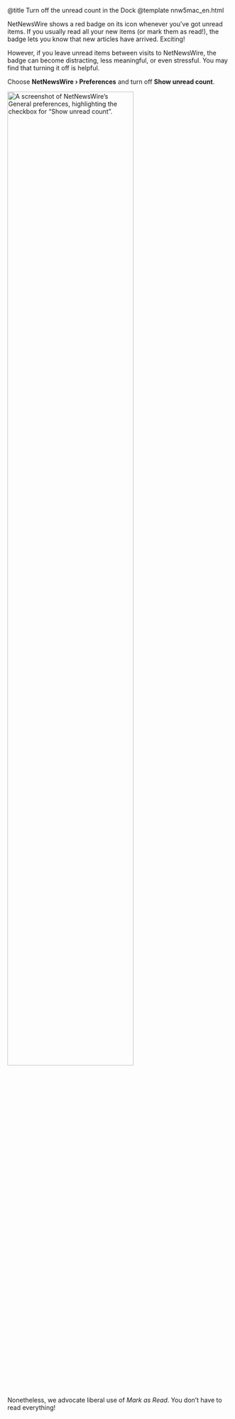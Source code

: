 @title Turn off the unread count in the Dock
@template nnw5mac_en.html

NetNewsWire shows a red badge on its icon whenever you’ve got unread items. If you usually read all your new items (or mark them as read!), the badge lets you know that new articles have arrived. Exciting!

However, if you leave unread items between visits to NetNewsWire, the badge can become distracting, less meaningful, or even stressful. You may find that turning it off is helpful.

Choose **NetNewsWire › Preferences** and turn off **Show unread count**.

<img src="../../../images/mac-en-prefs_general_dock_badge.png"
     alt="A screenshot of NetNewsWire’s General preferences, highlighting the checkbox for “Show unread count”."
     class="centeredImage"
     style="width: 75%;" />

Nonetheless, we advocate liberal use of *Mark as Read*. You don’t have to read everything!